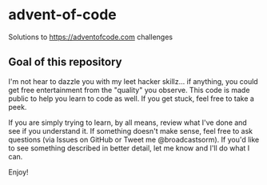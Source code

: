 # advent-of-code

Solutions to https://adventofcode.com challenges 

## Goal of this repository

I'm not hear to dazzle you with my leet hacker skillz... if anything, you could get free entertainment from the "quality" you observe.  This code is made public to help you learn to code as well.  If you get stuck, feel free to take a peek.  

If you are simply trying to learn, by all means, review what I've done and see if you understand it.  If something doesn't make sense, feel free to ask questions (via Issues on GitHub or Tweet me @broadcastsorm).  If you'd like to see something described in better detail, let me know and I'll do what I can.

Enjoy!
